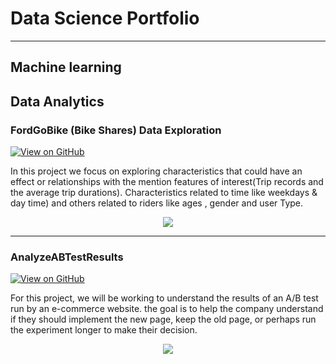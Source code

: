# Data Science Portfolio
---
## Machine learning


## Data Analytics

### FordGoBike (Bike Shares) Data Exploration

[![View on GitHub](https://img.shields.io/badge/GitHub-View_on_GitHub-blue?logo=GitHub)](https://github.com/AhmedKamelAli/Udacity_DataAnalyst_Advanced_Track_Projects/tree/main/Project3-FordGoBike-dataset#readme)

 In this project we focus on exploring characteristics that could have an effect or relationships with the mention features of interest(Trip records and the average trip durations). Characteristics related to time like weekdays & day time) and others related to riders like ages , gender and user Type.
 
<center><img src="images/human_activity.jpg"/></center>

---
### AnalyzeABTestResults

[![View on GitHub](https://img.shields.io/badge/GitHub-View_on_GitHub-blue?logo=GitHub)](https://github.com/AhmedKamelAli/Udacity_DataAnalyst_Advanced_Track_Projects/tree/main/Project2-AnalyzeABTestResults#readme)

For this project, we will be working to understand the results of an A/B test run by an e-commerce website. the goal is to help the company understand if they should implement the new page, keep the old page, or perhaps run the experiment longer to make their decision.

<center><img src="images/human_activity.jpg"/></center>
